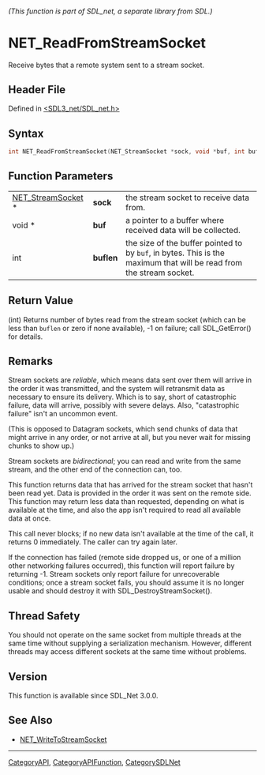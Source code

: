 ###### (This function is part of SDL_net, a separate library from SDL.)
# NET_ReadFromStreamSocket

Receive bytes that a remote system sent to a stream socket.

## Header File

Defined in [<SDL3_net/SDL_net.h>](https://github.com/libsdl-org/SDL_net/blob/main/include/SDL3_net/SDL_net.h)

## Syntax

```c
int NET_ReadFromStreamSocket(NET_StreamSocket *sock, void *buf, int buflen);
```

## Function Parameters

|                                        |            |                                                                                                                     |
| -------------------------------------- | ---------- | ------------------------------------------------------------------------------------------------------------------- |
| [NET_StreamSocket](NET_StreamSocket) * | **sock**   | the stream socket to receive data from.                                                                             |
| void *                                 | **buf**    | a pointer to a buffer where received data will be collected.                                                        |
| int                                    | **buflen** | the size of the buffer pointed to by `buf`, in bytes. This is the maximum that will be read from the stream socket. |

## Return Value

(int) Returns number of bytes read from the stream socket (which can be
less than `buflen` or zero if none available), -1 on failure; call
SDL_GetError() for details.

## Remarks

Stream sockets are _reliable_, which means data sent over them will arrive
in the order it was transmitted, and the system will retransmit data as
necessary to ensure its delivery. Which is to say, short of catastrophic
failure, data will arrive, possibly with severe delays. Also, "catastrophic
failure" isn't an uncommon event.

(This is opposed to Datagram sockets, which send chunks of data that might
arrive in any order, or not arrive at all, but you never wait for missing
chunks to show up.)

Stream sockets are _bidirectional_; you can read and write from the same
stream, and the other end of the connection can, too.

This function returns data that has arrived for the stream socket that
hasn't been read yet. Data is provided in the order it was sent on the
remote side. This function may return less data than requested, depending
on what is available at the time, and also the app isn't required to read
all available data at once.

This call never blocks; if no new data isn't available at the time of the
call, it returns 0 immediately. The caller can try again later.

If the connection has failed (remote side dropped us, or one of a million
other networking failures occurred), this function will report failure by
returning -1. Stream sockets only report failure for unrecoverable
conditions; once a stream socket fails, you should assume it is no longer
usable and should destroy it with SDL_DestroyStreamSocket().

## Thread Safety

You should not operate on the same socket from multiple threads at the same
time without supplying a serialization mechanism. However, different
threads may access different sockets at the same time without problems.

## Version

This function is available since SDL_Net 3.0.0.

## See Also

- [NET_WriteToStreamSocket](NET_WriteToStreamSocket)

----
[CategoryAPI](CategoryAPI), [CategoryAPIFunction](CategoryAPIFunction), [CategorySDLNet](CategorySDLNet)

